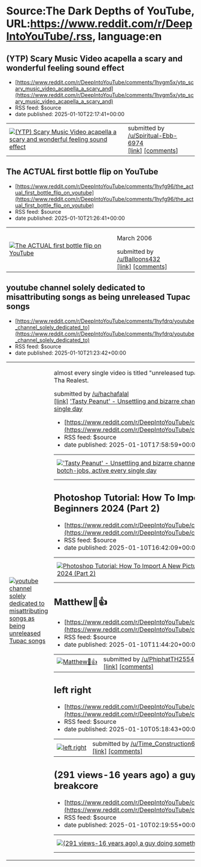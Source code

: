 # Source:The Dark Depths of YouTube, URL:https://www.reddit.com/r/DeepIntoYouTube/.rss, language:en

## (YTP) Scary Music Video acapella a scary and wonderful feeling sound effect
 - [https://www.reddit.com/r/DeepIntoYouTube/comments/1hygm5x/ytp_scary_music_video_acapella_a_scary_and](https://www.reddit.com/r/DeepIntoYouTube/comments/1hygm5x/ytp_scary_music_video_acapella_a_scary_and)
 - RSS feed: $source
 - date published: 2025-01-10T22:17:41+00:00

<table> <tr><td> <a href="https://www.reddit.com/r/DeepIntoYouTube/comments/1hygm5x/ytp_scary_music_video_acapella_a_scary_and/"> <img src="https://external-preview.redd.it/y6BA2FoXKJ5zCtlsV7gWZgJrWpgzMd07atu4H9CNyno.jpg?width=320&amp;crop=smart&amp;auto=webp&amp;s=103b5082563d9f058d7691e5e0031202f13b5640" alt="(YTP) Scary Music Video acapella a scary and wonderful feeling sound effect" title="(YTP) Scary Music Video acapella a scary and wonderful feeling sound effect" /> </a> </td><td> &#32; submitted by &#32; <a href="https://www.reddit.com/user/Spiritual-Ebb-6974"> /u/Spiritual-Ebb-6974 </a> <br/> <span><a href="https://www.youtube.com/watch?v=v7F5wxGALig">[link]</a></span> &#32; <span><a href="https://www.reddit.com/r/DeepIntoYouTube/comments/1hygm5x/ytp_scary_music_video_acapella_a_scary_and/">[comments]</a></span> </td></tr></table>

## The ACTUAL first bottle flip on YouTube
 - [https://www.reddit.com/r/DeepIntoYouTube/comments/1hyfg96/the_actual_first_bottle_flip_on_youtube](https://www.reddit.com/r/DeepIntoYouTube/comments/1hyfg96/the_actual_first_bottle_flip_on_youtube)
 - RSS feed: $source
 - date published: 2025-01-10T21:26:41+00:00

<table> <tr><td> <a href="https://www.reddit.com/r/DeepIntoYouTube/comments/1hyfg96/the_actual_first_bottle_flip_on_youtube/"> <img src="https://external-preview.redd.it/hVjfPgmgfhKBd3RTV0h7b5l4nBzMhqPtTKpAFqb9dqA.jpg?width=320&amp;crop=smart&amp;auto=webp&amp;s=432bba3c67e89c192e196e34c157de27f3a3e559" alt="The ACTUAL first bottle flip on YouTube" title="The ACTUAL first bottle flip on YouTube" /> </a> </td><td> <!-- SC_OFF --><div class="md"><p>March 2006</p> </div><!-- SC_ON --> &#32; submitted by &#32; <a href="https://www.reddit.com/user/Balloons432"> /u/Balloons432 </a> <br/> <span><a href="https://youtu.be/Jm9BXpthWWQ?si=OV42w8_l8PC2s1B2">[link]</a></span> &#32; <span><a href="https://www.reddit.com/r/DeepIntoYouTube/comments/1hyfg96/the_actual_first_bottle_flip_on_youtube/">[comments]</a></span> </td></tr></table>

## youtube channel solely dedicated to misattributing songs as being unreleased Tupac songs
 - [https://www.reddit.com/r/DeepIntoYouTube/comments/1hyfdrq/youtube_channel_solely_dedicated_to](https://www.reddit.com/r/DeepIntoYouTube/comments/1hyfdrq/youtube_channel_solely_dedicated_to)
 - RSS feed: $source
 - date published: 2025-01-10T21:23:42+00:00

<table> <tr><td> <a href="https://www.reddit.com/r/DeepIntoYouTube/comments/1hyfdrq/youtube_channel_solely_dedicated_to/"> <img src="https://external-preview.redd.it/1EP7GT_dC9loslPE_eSg1WUJPNT_3r1bQG-GIndCWyQ.jpg?width=320&amp;crop=smart&amp;auto=webp&amp;s=6ec55d852cc4bb7e5cb95dc9cc169a864f3a1a10" alt="youtube channel solely dedicated to misattributing songs as being unreleased Tupac songs " title="youtube channel solely dedicated to misattributing songs as being unreleased Tupac songs " /> </a> </td><td> <!-- SC_OFF --><div class="md"><p>almost every single video is titled &quot;unreleased tupac&quot; with a snippet from a random song from a different rapper named Tha Realest.</p> </div><!-- SC_ON --> &#32; submitted by &#32; <a href="https://www.reddit.com/user/hachafalal"> /u/hachafalal </a> <br/> <span><a href="https://youtu.be/l4csw5mtbEY?si=v-vgHtyKR3Ktu31t">[link]</a></span> &#32; <span><a href="https://www.reddit.com/r/DeepIntoYouTube/comments/1hyfdrq/youtube_channel_solely

## 'Tasty Peanut' - Unsettling and bizarre channel filled with what looks like old-school AI botch-jobs, active every single day
 - [https://www.reddit.com/r/DeepIntoYouTube/comments/1hyagyi/tasty_peanut_unsettling_and_bizarre_channel](https://www.reddit.com/r/DeepIntoYouTube/comments/1hyagyi/tasty_peanut_unsettling_and_bizarre_channel)
 - RSS feed: $source
 - date published: 2025-01-10T17:58:59+00:00

<table> <tr><td> <a href="https://www.reddit.com/r/DeepIntoYouTube/comments/1hyagyi/tasty_peanut_unsettling_and_bizarre_channel/"> <img src="https://external-preview.redd.it/3HhNQ-mcfzPQLjw4vAZVsJ4yeNV3ykQQ_iWvOZcn4zA.jpg?width=640&amp;crop=smart&amp;auto=webp&amp;s=911d4db7d48e1d16ebe0dd048aec472d7262b87f" alt="'Tasty Peanut' - Unsettling and bizarre channel filled with what looks like old-school AI botch-jobs, active every single day" title="'Tasty Peanut' - Unsettling and bizarre channel filled with what looks like old-school AI botch-jobs, active every single day" /> </a> </td><td> &#32; submitted by &#32; <a href="https://www.reddit.com/user/DrawnTo_Life"> /u/DrawnTo_Life </a> <br/> <span><a href="https://www.youtube.com/@user-Luv-U2/videos">[link]</a></span> &#32; <span><a href="https://www.reddit.com/r/DeepIntoYouTube/comments/1hyagyi/tasty_peanut_unsettling_and_bizarre_channel/">[comments]</a></span> </td></tr></table>

## Photoshop Tutorial: How To Import A New Picture Into Photoshop - For Beginners 2024 (Part 2)
 - [https://www.reddit.com/r/DeepIntoYouTube/comments/1hy8ma3/photoshop_tutorial_how_to_import_a_new_picture](https://www.reddit.com/r/DeepIntoYouTube/comments/1hy8ma3/photoshop_tutorial_how_to_import_a_new_picture)
 - RSS feed: $source
 - date published: 2025-01-10T16:42:09+00:00

<table> <tr><td> <a href="https://www.reddit.com/r/DeepIntoYouTube/comments/1hy8ma3/photoshop_tutorial_how_to_import_a_new_picture/"> <img src="https://external-preview.redd.it/G27cijug0JdTA1KJL2puk1jnL9uTQv2lu-nIs4t4S0g.jpg?width=320&amp;crop=smart&amp;auto=webp&amp;s=24a27b74d7e74a85ce1a06b3bbc5b07d39958621" alt="Photoshop Tutorial: How To Import A New Picture Into Photoshop - For Beginners 2024 (Part 2)" title="Photoshop Tutorial: How To Import A New Picture Into Photoshop - For Beginners 2024 (Part 2)" /> </a> </td><td> &#32; submitted by &#32; <a href="https://www.reddit.com/user/Few-Signal3033"> /u/Few-Signal3033 </a> <br/> <span><a href="https://youtu.be/etZBjkZD6Fw?si=qzxoqYIDs5rx_BLg">[link]</a></span> &#32; <span><a href="https://www.reddit.com/r/DeepIntoYouTube/comments/1hy8ma3/photoshop_tutorial_how_to_import_a_new_picture/">[comments]</a></span> </td></tr></table>

## Matthew🤯👍
 - [https://www.reddit.com/r/DeepIntoYouTube/comments/1hy2m6j/matthew](https://www.reddit.com/r/DeepIntoYouTube/comments/1hy2m6j/matthew)
 - RSS feed: $source
 - date published: 2025-01-10T11:44:20+00:00

<table> <tr><td> <a href="https://www.reddit.com/r/DeepIntoYouTube/comments/1hy2m6j/matthew/"> <img src="https://external-preview.redd.it/85-KK0JbuWaInnibWQXCtWCApSMucXFO3y2H_XFoTSs.jpg?width=320&amp;crop=smart&amp;auto=webp&amp;s=b7dea9aedb33a3e0ec7523c209f81c7510a33b46" alt="Matthew🤯👍" title="Matthew🤯👍" /> </a> </td><td> &#32; submitted by &#32; <a href="https://www.reddit.com/user/PhiphatTH2554"> /u/PhiphatTH2554 </a> <br/> <span><a href="https://youtu.be/QYY9od2bHRw?si=qpX09fdTwWAw8BGn">[link]</a></span> &#32; <span><a href="https://www.reddit.com/r/DeepIntoYouTube/comments/1hy2m6j/matthew/">[comments]</a></span> </td></tr></table>

## left right
 - [https://www.reddit.com/r/DeepIntoYouTube/comments/1hxx75k/left_right](https://www.reddit.com/r/DeepIntoYouTube/comments/1hxx75k/left_right)
 - RSS feed: $source
 - date published: 2025-01-10T05:18:43+00:00

<table> <tr><td> <a href="https://www.reddit.com/r/DeepIntoYouTube/comments/1hxx75k/left_right/"> <img src="https://external-preview.redd.it/mOvwWG6qtNt_WQHhlm-QCnGkdqf9IHFZG8P8ZZgzqXU.jpg?width=320&amp;crop=smart&amp;auto=webp&amp;s=24bcd6450e6296ccec1b6c807f9cebcecef6ba08" alt="left right " title="left right " /> </a> </td><td> &#32; submitted by &#32; <a href="https://www.reddit.com/user/Time_Construction691"> /u/Time_Construction691 </a> <br/> <span><a href="https://youtu.be/YceLL2T0Qt8?si=x7kt8o5RjaAjt9Zp">[link]</a></span> &#32; <span><a href="https://www.reddit.com/r/DeepIntoYouTube/comments/1hxx75k/left_right/">[comments]</a></span> </td></tr></table>

## (291 views-16 years ago) a guy doing something in the office while plays breakcore
 - [https://www.reddit.com/r/DeepIntoYouTube/comments/1hxtzfx/291_views16_years_ago_a_guy_doing_something_in](https://www.reddit.com/r/DeepIntoYouTube/comments/1hxtzfx/291_views16_years_ago_a_guy_doing_something_in)
 - RSS feed: $source
 - date published: 2025-01-10T02:19:55+00:00

<table> <tr><td> <a href="https://www.reddit.com/r/DeepIntoYouTube/comments/1hxtzfx/291_views16_years_ago_a_guy_doing_something_in/"> <img src="https://external-preview.redd.it/d2qS1Qsd1ejBOV0Z2FEjHoHDnWqMNI8mlerlH2pseXs.jpg?width=108&amp;crop=smart&amp;auto=webp&amp;s=a4cb9d39d75463caf733ec01e322936df209920a" alt="(291 views-16 years ago) a guy doing something in the office while plays breakcore" title="(291 views-16 years ago) a guy doing something in the office while plays breakcore" /> </a> </td><td> &#32; submitted by &#32; <a href="https://www.reddit.com/user/WiTi_oficial"> /u/WiTi_oficial </a> <br/> <span><a href="https://youtu.be/dCq64xdvIMQ?si=cQ0rLXwhDp1I1-UV">[link]</a></span> &#32; <span><a href="https://www.reddit.com/r/DeepIntoYouTube/comments/1hxtzfx/291_views16_years_ago_a_guy_doing_something_in/">[comments]</a></span> </td></tr></table>

